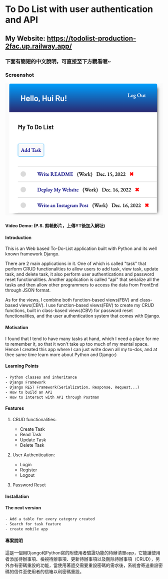 
# To Do List with user authentication and API

## My Website: <https://todolist-production-2fac.up.railway.app/>

### 下面有簡短的中文說明，可直接至下方觀看喔~

### Screenshot

 ![ToDoList Homepage](To%20Do%20List%20Homepage.png "Homepage after login")

#### Video Demo:  <URL HERE>(P.S. 剪輯影片，上傳YT後加入網址)

#### Introduction

 This is an Web based To-Do-List application built with Python and its well known framework Django.

 There are 2 main applications in it. One of which is called "task" that perform CRUD functionalities to allow users to add task, view task, update task, and delete task, it also perform user authentications and password reset functionalities. Another application is called "api" that serialize all the tasks and then allow other programmers to access the data from FrontEnd through JSON format.

 As for the views, I combine both function-based views(FBV) and class-based views(CBV). I use function-based views(FBV) to create my CRUD functions, built in class-based views(CBV) for password reset functionalities, and the user authentication system that comes with Django.

#### Motivation

 I found that I tend to have many tasks at hand, which I need a place for me to remember it, so that it won't take up too much of my mental space. Hence I created this app where I can just write down all my to-dos, and at thee same time learn more about Python and Django:)

#### Learning Points

    - Python classes and inheritance
    - Django Framework
    - Django REST Framework(Serialization, Response, Request...)
    - How to build an API
    - How to interact with API through Postman

#### Features

 1. CRUD functionalities:

    - Create Task
    - Read Task
    - Update Task
    - Delete Task

 2. User Authentication:

    - Login
    - Register
    - Logout

 3. Password Reset
  
#### Installation

#### The next version

    - Add a table for every category created
    - Search for task feature
    - create mobile app

#### 專案說明

 這是一個用Django和Python寫的附使用者驗證功能的待辦清單app，它能讓使用者添加待辦事項、檢視待辦事項、更新待辦事項以及刪除待辦事項（CRUD），另外亦有密碼重設的功能，當使用著遞交需要重設密碼的需求後，系統會寄送重設密碼的信件至使用者的信箱以利密碼重設。
